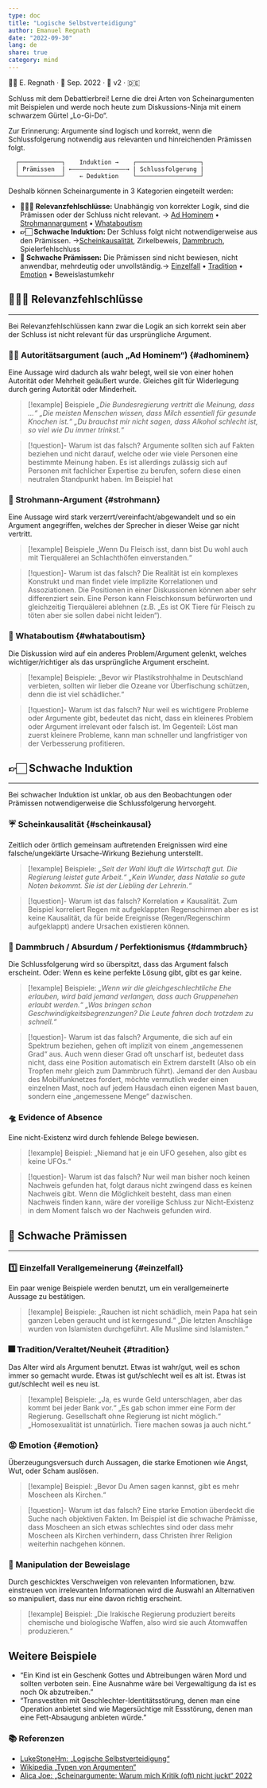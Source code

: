 ```yaml
---
type: doc
title: "Logische Selbstverteidigung"
author: Emanuel Regnath
date: "2022-09-30"
lang: de
share: true
category: mind
---
```

👨‍🔬 E. Regnath · 📆 Sep. 2022 · 🧪 v2 · 🇩🇪

Schluss mit dem Debattierbrei! Lerne die drei Arten von Scheinargumenten mit Beispielen und werde noch heute zum Diskussions-Ninja mit einem schwarzem Gürtel „Lo-Gi-Do“.

Zur Erinnerung: Argumente sind logisch und korrekt, wenn die Schlussfolgerung notwendig aus relevanten und hinreichenden Prämissen folgt.

```dia
  ┌────────────┐    Induktion →    ┌──────────────────┐
  │ Prämissen  | ←–––––––––––––––→ | Schlussfolgerung |
  └────────────┘    ← Deduktion    └──────────────────┘
```

Deshalb können Scheinargumente in 3 Kategorien eingeteilt werden:

* **🤷🏻‍♀️ Relevanzfehlschlüsse:** Unabhängig von korrekter Logik, sind die Prämissen oder der Schluss nicht relevant. <span>→  [Ad Hominem](#adhominem) • [Strohmannargument](#strohmann) • [Whataboutism](#whataboutism)</span>
* **👉🏻 Schwache Induktion:** Der Schluss folgt nicht notwendigerweise aus den Prämissen. <span>→[Scheinkausalität](#scheinkausal), Zirkelbeweis, [Dammbruch](#dammbruch), Spielerfehlschluss</span>
* **🦄 Schwache Prämissen:** Die Prämissen sind nicht bewiesen, nicht anwendbar, mehrdeutig oder unvollständig.<span>→ [Einzelfall](#einzelfall) • [Tradition](#tradition) • [Emotion](#emotion) • Beweislastumkehr</span>



## 🤷🏻‍♀️ Relevanzfehlschlüsse

---------------------------

Bei Relevanzfehlschlüssen kann zwar die Logik an sich korrekt sein aber der Schluss ist nicht relevant für das ursprüngliche Argument.

### 🤴🏻 Autoritätsargument (auch „Ad Hominem“) {#adhominem}
Eine Aussage wird dadurch als wahr belegt, weil sie von einer hohen Autorität oder Mehrheit geäußert wurde. Gleiches gilt für Widerlegung durch gering Autorität oder Minderheit.

>[!example] Beispiele
>*„Die Bundesregierung vertritt die Meinung, dass ...“*
>*„Die meisten Menschen wissen, dass Milch essentiell für gesunde Knochen ist.“*
>*„Du brauchst mir nicht sagen, dass Alkohol schlecht ist, so viel wie Du immer trinkst.“*

>[!question]- Warum ist das falsch? 
>Argumente sollten sich auf Fakten beziehen und nicht darauf, welche oder wie viele Personen eine bestimmte Meinung haben. Es ist allerdings zulässig sich auf Personen mit fachlicher Expertise zu berufen, sofern diese einen neutralen Standpunkt haben. Im Beispiel hat


### 🗿 Strohmann-Argument {#strohmann}
Eine Aussage wird stark verzerrt/vereinfacht/abgewandelt und so ein Argument angegriffen, welches der Sprecher in dieser Weise gar nicht vertritt.

>[!example] Beispiele
>„Wenn Du Fleisch isst, dann bist Du wohl auch mit Tierquälerei an Schlachthöfen einverstanden.“

>[!question]- Warum ist das falsch?
>Die Realität ist ein komplexes Konstrukt und man findet viele implizite Korrelationen und Assoziationen. Die Positionen in einer Diskussionen können aber sehr differenziert sein. Eine Person kann Fleischkonsum befürworten und gleichzeitig Tierquälerei ablehnen (z.B. „Es ist OK Tiere für Fleisch zu töten aber sie sollen dabei nicht leiden“).


### 📣 Whataboutism {#whataboutism}
Die Diskussion wird auf ein anderes Problem/Argument gelenkt, welches wichtiger/richtiger als das ursprüngliche Argument erscheint.

>[!example] Beispiele:
>„Bevor wir Plastikstrohhalme in Deutschland verbieten, sollten wir lieber die Ozeane vor Überfischung schützen, denn die ist viel schädlicher.“

>[!question]- Warum ist das falsch?
>Nur weil es wichtigere Probleme oder Argumente gibt, bedeutet das nicht, dass ein kleineres Problem oder Argument irrelevant oder falsch ist. Im Gegenteil: Löst man zuerst kleinere Probleme, kann man schneller und langfristiger von der Verbesserung profitieren.


## 👉🏻 Schwache Induktion

---------------------------

Bei schwacher Induktion ist unklar, ob aus den Beobachtungen oder Prämissen notwendigerweise die Schlussfolgerung hervorgeht.


### ☔ Scheinkausalität {#scheinkausal}
Zeitlich oder örtlich gemeinsam auftretenden Ereignissen wird eine falsche/ungeklärte Ursache-Wirkung Beziehung unterstellt.

>[!example] Beispiele:
>*„Seit der Wahl läuft die Wirtschaft gut. Die Regierung leistet gute Arbeit.“*
>*„Kein Wunder, dass Natalie so gute Noten bekommt. Sie ist der Liebling der Lehrerin.“*

>[!question]- Warum ist das falsch?
>Korrelation ≠ Kausalität. Zum Beispiel korreliert Regen mit aufgeklappten Regenschirmen aber es ist keine Kausalität, da für beide Ereignisse (Regen/Regenschirm aufgeklappt) andere Ursachen existieren können.



### 🌊 Dammbruch / Absurdum / Perfektionismus {#dammbruch}
Die Schlussfolgerung wird so überspitzt, dass das Argument falsch erscheint. Oder: Wenn es keine perfekte Lösung gibt, gibt es gar keine.

>[!example] Beispiele:
>*„Wenn wir die gleichgeschlechtliche Ehe erlauben, wird bald jemand verlangen, dass auch Gruppenehen erlaubt werden.“*
>*„Was bringen schon Geschwindigkeitsbegrenzungen? Die Leute fahren doch trotzdem zu schnell.“*

>[!question]- Warum ist das falsch?
>Argumente, die sich auf ein Spektrum beziehen, gehen oft implizit von einem „angemessenen Grad“ aus. Auch wenn dieser Grad oft unscharf ist, bedeutet dass nicht, dass eine Position automatisch ein Extrem darstellt (Also ob ein Tropfen mehr gleich zum Dammbruch führt). Jemand der den Ausbau des Mobilfunknetzes fordert, möchte vermutlich weder einen einzelnen Mast, noch auf jedem Hausdach einen eigenen Mast bauen, sondern eine „angemessene Menge“ dazwischen.



<!-- Q: Wie verteidige ich mich?
A: Sprich an, dass dein Gegenüber voreilig Schlüsse zieht. -->


### 🛸 Evidence of Absence
Eine nicht-Existenz wird durch fehlende Belege bewiesen.

>[!example] Beispiel: 
>„Niemand hat je ein UFO gesehen, also gibt es keine UFOs.“

>[!question]- Warum ist das falsch?
>Nur weil man bisher noch keinen Nachweis gefunden hat, folgt daraus nicht zwingend dass es keinen Nachweis gibt. Wenn die Möglichkeit besteht, dass man einen Nachweis finden kann, wäre der voreilige Schluss zur Nicht-Existenz in dem Moment falsch wo der Nachweis gefunden wird.




<!-- ### 🎰 Spielerfehlschluss -->



## 🦄 Schwache Prämissen

---------------------------

### 1️⃣ Einzelfall Verallgemeinerung {#einzelfall}
Ein paar wenige Beispiele werden benutzt, um ein verallgemeinerte Aussage zu bestätigen.

>[!example] Beispiele: 
>„Rauchen ist nicht schädlich, mein Papa hat sein ganzen Leben geraucht und ist kerngesund.“
>„Die letzten Anschläge wurden von Islamisten durchgeführt. Alle Muslime sind Islamisten.“



### 🎆 Tradition/Veraltet/Neuheit {#tradition}
Das Alter wird als Argument benutzt. Etwas ist wahr/gut, weil es schon immer so gemacht wurde. Etwas ist gut/schlecht weil es alt ist. Etwas ist gut/schlecht weil es neu ist.

>[!example] Beispiele: 
>„Ja, es wurde Geld unterschlagen, aber das kommt bei jeder Bank vor.“
>„Es gab schon immer eine Form der Regierung. Gesellschaft ohne Regierung ist nicht möglich.“
>„Homosexualität ist unnatürlich. Tiere machen sowas ja auch nicht.“




### 😡 Emotion {#emotion}
Überzeugungsversuch durch Aussagen, die starke Emotionen wie Angst, Wut, oder Scham auslösen.

>[!example] Beispiel: 
>„Bevor Du Amen sagen kannst, gibt es mehr Moscheen als Kirchen.“

>[!question]- Warum ist das falsch?
>Eine starke Emotion überdeckt die Suche nach objektiven Fakten. Im Beispiel ist die schwache Prämisse, dass Moscheen an sich etwas schlechtes sind oder dass mehr Moscheen als Kirchen verhindern, dass Christen ihrer Religion weiterhin nachgehen können.



### 🧹 Manipulation der Beweislage
Durch geschicktes Verschweigen von relevanten Informationen, bzw. einstreuen von irrelevanten Informationen wird die Auswahl an Alternativen so manipuliert, dass nur eine davon richtig erscheint.

>[!example] Beispiel: 
>„Die Irakische Regierung produziert bereits chemische und biologische Waffen, also wird sie auch Atomwaffen produzieren.“



## Weitere Beispiele

* “Ein Kind ist ein Geschenk Gottes und Abtreibungen wären Mord und sollten verboten sein. Eine Ausnahme wäre bei Vergewaltigung da ist es noch Ok abzutreiben.”
* “Transvestiten mit Geschlechter-Identitätsstörung, denen man eine Operation anbietet sind wie Magersüchtige mit Essstörung, denen man eine Fett-Absaugung anbieten würde.”


### 📚 Referenzen
* [LukeStoneHm: „Logische Selbstverteidigung“](https://logical-defence.lukestonehm.co.za/#/)
* [Wikipedia „Typen von Argumenten“](https://de.wikipedia.org/wiki/Typen_von_Argumenten)
* [Alica Joe: „Scheinargumente: Warum mich Kritik (oft) nicht juckt“ 2022](https://www.youtube.com/watch?v=tgqQuR7tXfQ)
